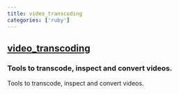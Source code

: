 ```yaml
---
title: video_transcoding
categories: ['ruby']
---
```

## [video_transcoding](https://github.com/donmelton/video_transcoding)

### Tools to transcode, inspect and convert videos.


Tools to transcode, inspect and convert videos.
